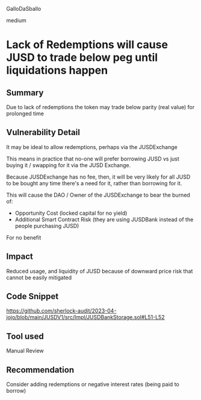 GalloDaSballo

medium

# Lack of Redemptions will cause JUSD to trade below peg until liquidations happen

## Summary

Due to lack of redemptions the token may trade below parity (real value) for prolonged time

## Vulnerability Detail

It may be ideal to allow redemptions, perhaps via the JUSDExchange

This means in practice that no-one will prefer borrowing JUSD vs just buying it / swapping for it via the JUSD Exchange.

Because JUSDExchange has no fee, then, it will be very likely for all JUSD to be bought any time there's a need for it, rather than borrowing for it.

This will cause the DAO / Owner of the JUSDExchange to bear the burned of:
- Opportunity Cost (locked capital for no yield)
- Additional Smart Contract Risk (they are using JUSDBank instead of the people purchasing JUSD)

For no benefit

## Impact

Reduced usage, and liquidity of JUSD because of downward price risk that cannot be easily mitigated

## Code Snippet

https://github.com/sherlock-audit/2023-04-jojo/blob/main/JUSDV1/src/Impl/JUSDBankStorage.sol#L51-L52

## Tool used

Manual Review

## Recommendation

Consider adding redemptions or negative interest rates (being paid to borrow)